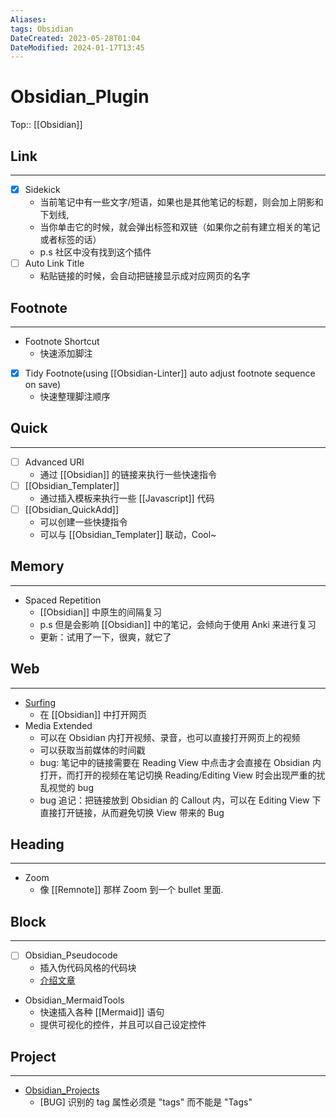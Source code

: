 ```yaml
---
Aliases: 
tags: Obsidian 
DateCreated: 2023-05-28T01:04
DateModified: 2024-01-17T13:45
---
```

# Obsidian_Plugin
Top:: [[Obsidian]]

## Link
---
- [x] Sidekick
	- 当前笔记中有一些文字/短语，如果也是其他笔记的标题，则会加上阴影和下划线,
	- 当你单击它的时候，就会弹出标签和双链（如果你之前有建立相关的笔记或者标签的话）
	- p.s 社区中没有找到这个插件
- [ ] Auto Link Title
	- 粘贴链接的时候，会自动把链接显示成对应网页的名字

## Footnote
---
- Footnote Shortcut
	- 快速添加脚注
- [x] Tidy Footnote(using [[Obsidian-Linter]] auto adjust footnote sequence on save)
	- 快速整理脚注顺序
 
## Quick
---
- [ ] Advanced URI
	- 通过 [[Obsidian]] 的链接来执行一些快速指令
 - [ ] [[Obsidian_Templater]]
	 - 通过插入模板来执行一些 [[Javascript]] 代码
 - [ ] [[Obsidian_QuickAdd]]
	 - 可以创建一些快捷指令
	 - 可以与 [[Obsidian_Templater]] 联动，Cool~

## Memory
---
- Spaced Repetition
	- [[Obsidian]] 中原生的间隔复习
	- p.s 但是会影响 [[Obsidian]] 中的笔记，会倾向于使用 Anki 来进行复习
	- 更新：试用了一下，很爽，就它了

## Web
---
- [Surfing](https://github.com//PKM-er/Obsidian-Surfing)
	- 在 [[Obsidian]] 中打开网页
- Media Extended
	- 可以在 Obsidian 内打开视频、录音，也可以直接打开网页上的视频
	- 可以获取当前媒体的时间戳
	- bug: 笔记中的链接需要在 Reading View 中点击才会直接在 Obsidian 内打开，而打开的视频在笔记切换 Reading/Editing View 时会出现严重的扰乱视觉的 bug
	- bug 追记：把链接放到 Obsidian 的 Callout 内，可以在 Editing View 下直接打开链接，从而避免切换 View 带来的 Bug

## Heading
---
- Zoom
	- 像 [[Remnote]] 那样 Zoom 到一个 bullet 里面.

## Block
---
- [ ] Obsidian_Pseudocode
	- 插入伪代码风格的代码块
	- [介绍文章](https://zhuanlan.zhihu.com/p/616961412)
- Obsidian_MermaidTools
	- 快速插入各种 [[Mermaid]] 语句
	- 提供可视化的控件，并且可以自己设定控件

## Project
---
- [Obsidian_Projects](https://github.com/marcusolsson/obsidian-projects)
	- [BUG] 识别的 tag 属性必须是 "tags" 而不能是 "Tags"
